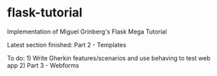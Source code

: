 flask-tutorial
==============

Implementation of Miguel Grinberg's Flask Mega Tutorial

Latest section finished: Part 2 - Templates

To do: 1) Write Gherkin features/scenarios and use behaving to test web app
       2) Part 3 - Webforms
